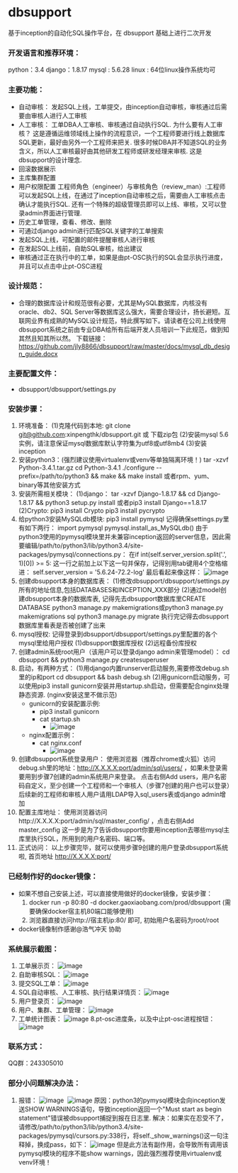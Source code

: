 # dbsupport
基于inception的自动化SQL操作平台，在 dbsupport 基础上进行二次开发

### 开发语言和推荐环境：
python：3.4
django：1.8.17
mysql : 5.6.28
linux : 64位linux操作系统均可

### 主要功能：
* 自动审核：
  发起SQL上线，工单提交，由inception自动审核，审核通过后需要由审核人进行人工审核
* 人工审核：
  工单DBA人工审核、审核通过自动执行SQL.
  为什么要有人工审核？
  这是遵循运维领域线上操作的流程意识，一个工程师要进行线上数据库SQL更新，最好由另外一个工程师来把关.
  很多时候DBA并不知道SQL的业务含义，所以人工审核最好由其他研发工程师或研发经理来审核. 这是dbsupport的设计理念.
* 回滚数据展示
* 主库集群配置
* 用户权限配置
  工程师角色（engineer）与审核角色（review_man）:工程师可以发起SQL上线，在通过了inception自动审核之后，需要由人工审核点击确认才能执行SQL.
  还有一个特殊的超级管理员即可以上线、审核，又可以登录admin界面进行管理.
* 历史工单管理，查看、修改、删除
* 可通过django admin进行匹配SQL关键字的工单搜索
* 发起SQL上线，可配置的邮件提醒审核人进行审核
* 在发起SQL上线前，自助SQL审核，给出建议
* 审核通过正在执行中的工单，如果是由pt-OSC执行的SQL会显示执行进度，并且可以点击中止pt-OSC进程

### 设计规范：
* 合理的数据库设计和规范很有必要，尤其是MySQL数据库，内核没有oracle、db2、SQL Server等数据库这么强大，需要合理设计，扬长避短。互联网业界有成熟的MySQL设计规范，特此撰写如下。请读者在公司上线使用dbsupport系统之前由专业DBA给所有后端开发人员培训一下此规范，做到知其然且知其所以然。
下载链接：  https://github.com/jly8866/dbsupport/raw/master/docs/mysql_db_design_guide.docx

### 主要配置文件：
* dbsupport/dbsupport/settings.py

### 安装步骤：
1. 环境准备：
(1)克隆代码到本地: git clone git@github.com:xinpengthk/dbsupport.git  或  下载zip包
(2)安装mysql 5.6实例，请注意保证mysql数据库默认字符集为utf8或utf8mb4
(3)安装inception
2. 安装python3：(强烈建议使用virtualenv或venv等单独隔离环境！)
tar -xzvf Python-3.4.1.tar.gz 
cd Python-3.4.1 
./configure --prefix=/path/to/python3 && make && make install
或者rpm、yum、binary等其他安装方式
3. 安装所需相关模块：
(1)django：
tar -xzvf Django-1.8.17 && cd Django-1.8.17 && python3 setup.py install
或者pip3 install Django==1.8.17
(2)Crypto:
pip3 install Crypto
pip3 install pycrypto
4. 给python3安装MySQLdb模块:
pip3 install pymysql
记得确保settings.py里有如下两行：
import pymysql
pymysql.install_as_MySQLdb()
由于python3使用的pymysql模块里并未兼容inception返回的server信息，因此需要编辑/path/to/python3/lib/python3.4/site-packages/pymysql/connections.py：
在if int(self.server_version.split('.', 1)[0]) >= 5: 这一行之前加上以下这一句并保存，记得别用tab键用4个空格缩进：
self.server_version = '5.6.24-72.2-log'
最后看起来像这样：
![image](https://github.com/xinpengthk/dbsupport/tree/master/screenshots/pymysql.png)
5. 创建dbsupport本身的数据库表：
(1)修改dbsupport/dbsupport/settings.py所有的地址信息,包括DATABASES和INCEPTION_XXX部分
(2)通过model创建dbsupport本身的数据库表, 记得先去dbsupport数据库里CREATE DATABASE
python3 manage.py makemigrations或python3 manage.py makemigrations sql
python3 manage.py migrate
执行完记得去dbsupport数据库里看表是否被创建了出来
6. mysql授权:
记得登录到dbsupport/dbsupport/settings.py里配置的各个mysql里给用户授权
(1)dbsupport数据库授权
(2)远程备份库授权
7. 创建admin系统root用户（该用户可以登录django admin来管理model）：
cd dbsupport && python3 manage.py createsuperuser
8. 启动，有两种方式：
(1)用django内置runserver启动服务,需要修改debug.sh里的ip和port
    cd dbsupport && bash debug.sh
(2)用gunicorn启动服务，可以使用pip3 install gunicorn安装并用startup.sh启动，但需要配合nginx处理静态资源. (nginx安装这里不做示范)
    * gunicorn的安装配置示例:
        * pip3 install gunicorn
	    * cat startup.sh
            * ![image](https://github.com/xinpengthk/dbsupport/tree/master/screenshots/startup.png)
    * nginx配置示例：
        * cat nginx.conf
            * ![image](https://github.com/xinpengthk/dbsupport/tree/master/screenshots/nginx.png)
9. 创建dbsupport系统登录用户：
使用浏览器（推荐chrome或火狐）访问debug.sh里的地址：http://X.X.X.X:port/admin/sql/users/ ，如果未登录需要用到步骤7创建的admin系统用户来登录。
点击右侧Add users，用户名密码自定义，至少创建一个工程师和一个审核人（步骤7创建的用户也可以登录）后续新的工程师和审核人用户请用LDAP导入sql_users表或django admin增加
10. 配置主库地址：
使用浏览器访问http://X.X.X.X:port/admin/sql/master_config/ ，点击右侧Add master_config
这一步是为了告诉dbsupport你要用inception去哪些mysql主库里执行SQL，所用到的用户名密码、端口等。
11. 正式访问：
以上步骤完毕，就可以使用步骤9创建的用户登录dbsupport系统啦, 首页地址 http://X.X.X.X:port/

### 已经制作好的docker镜像：
* 如果不想自己安装上述，可以直接使用做好的docker镜像，安装步骤：
    1. docker run -p 80:80 -d docker.gaoxiaobang.com/prod/dbsupport    (需要确保docker宿主机80端口能够使用)
    2. 浏览器直接访问http://宿主机ip:80/ 即可, 初始用户名密码为root/root
* docker镜像制作感谢@浩气冲天 协助

### 系统展示截图：
1. 工单展示页：
![image](https://github.com/xinpengthk/dbsupport/blob/master/screenshots/allworkflow.png)
2. 自助审核SQL：
![image](https://github.com/xinpengthk/dbsupport/tree/master/screenshots/autoreview.png)
3. 提交SQL工单：
![image](https://github.com/xinpengthk/dbsupport/tree/master/screenshots/submitsql.png)
4. SQL自动审核、人工审核、执行结果详情页：
![image](https://github.com/xinpengthk/dbsupport/tree/master/screenshots/waitingforme.png)
5. 用户登录页：
![image](https://github.com/xinpengthk/dbsupport/tree/master/screenshots/login.png)
6. 用户、集群、工单管理：
![image](https://github.com/xinpengthk/dbsupport/tree/master/screenshots/adminsqlusers.png)
7. 工单统计图表：
![image](https://github.com/xinpengthk/dbsupport/tree/master/screenshots/charts.png)
8.pt-osc进度条，以及中止pt-osc进程按钮：
![image](https://raw.githubusercontent.com/johnliu2008/dbsupport/master/screenshots/osc_progress.png)

### 联系方式：
QQ群：243305010

### 部分小问题解决办法：
1. 报错：
![image](https://github.com/xinpengthk/dbsupport/tree/master/screenshots/bugs/bug1.png)&nbsp;
![image](https://github.com/xinpengthk/dbsupport/tree/master/screenshots/bugs/bug2.png)
原因：python3的pymysql模块会向inception发送SHOW WARNINGS语句，导致inception返回一个"Must start as begin statement"错误被dbsupport捕捉到报在日志里.
解决：如果实在忍受不了，请修改/path/to/python3/lib/python3.4/site-packages/pymysql/cursors.py:338行，将self._show_warnings()这一句注释掉，换成pass，如下：
![image](https://github.com/xinpengthk/dbsupport/tree/master/screenshots/bugs/bug3.png)
但是此方法有副作用，会导致所有调用该pymysql模块的程序不能show warnings，因此强烈推荐使用virtualenv或venv环境！
